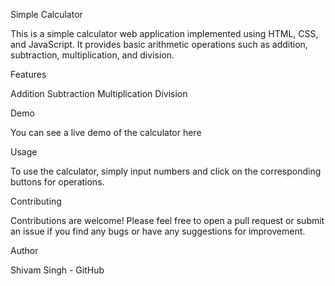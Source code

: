 Simple Calculator

This is a simple calculator web application implemented using HTML, CSS, and JavaScript. It provides basic arithmetic operations such as addition, subtraction, multiplication, and division.

Features

Addition Subtraction Multiplication Division

Demo

You can see a live demo of the calculator here

Usage

To use the calculator, simply input numbers and click on the corresponding buttons for operations.

Contributing

Contributions are welcome! Please feel free to open a pull request or submit an issue if you find any bugs or have any suggestions for improvement.

Author

Shivam Singh - GitHub
